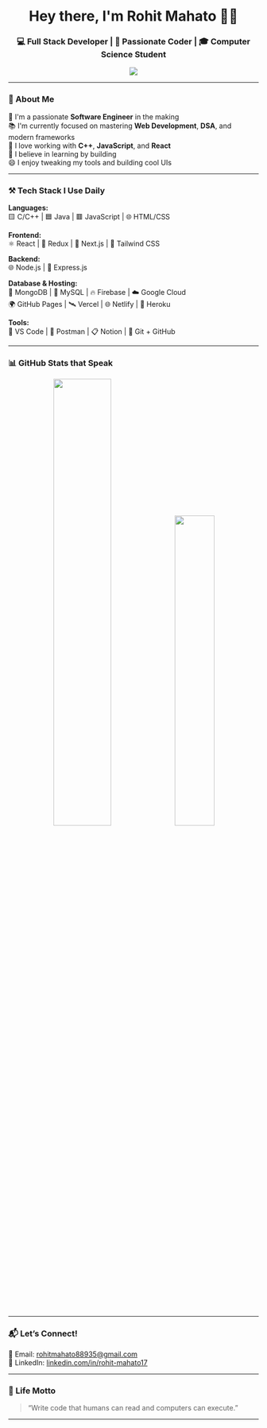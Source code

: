 <!-- 👋 Welcome Header -->
<h1 align="center">Hey there, I'm Rohit Mahato 👨‍💻</h1>
<h3 align="center">💻 Full Stack Developer | 🚀 Passionate Coder | 🎓 Computer Science Student</h3>

<p align="center">
  <img src="https://readme-typing-svg.herokuapp.com?font=Fira+Code&size=22&pause=1000&color=00FFFF&center=true&vCenter=true&width=440&lines=Software+Engineer+in+the+Making;I+love+writing+clean+code;C%2FC%2B%2B+%7C+DSA+%7C+React+%7C+Next.js;Let's+Build+Something+Awesome!+😎" />
</p>

---

### 🧠 About Me

🎯 I'm a passionate **Software Engineer** in the making  
📚 I'm currently focused on mastering **Web Development**, **DSA**, and modern frameworks  
💬 I love working with **C++**, **JavaScript**, and **React**  
🚀 I believe in learning by building  
😄 I enjoy tweaking my tools and building cool UIs  

---

### ⚒️ Tech Stack I Use Daily

**Languages:**  
🟨 C/C++ | 🟦 Java | 🟥 JavaScript | 🌐 HTML/CSS

**Frontend:**  
⚛️ React | 🔁 Redux | 🎯 Next.js | 💨 Tailwind CSS

**Backend:**  
🌐 Node.js | 🚂 Express.js

**Database & Hosting:**  
🍃 MongoDB | 🐬 MySQL | 🔥 Firebase | ☁️ Google Cloud  
🌍 GitHub Pages | 🛰️ Vercel | 🌐 Netlify | 🚀 Heroku

**Tools:**  
🧠 VS Code | 🧪 Postman | 📋 Notion | 🔧 Git + GitHub

---

### 📊 GitHub Stats that Speak

<p align="center">
  <img src="https://github-readme-stats.vercel.app/api?username=rohitmahato&show_icons=true&theme=radical" width="48%" />
  <img src="https://github-readme-stats.vercel.app/api/top-langs/?username=rohitmahato&layout=compact&theme=radical" width="40%" />
</p>

<!--<p align="center">
  <img src="https://github-readme-streak-stats.herokuapp.com/?user=rohitmahato&theme=radical" width="80%" />
</p>-->

---

### 📬 Let’s Connect!

📧 Email: [rohitmahato88935@gmail.com](mailto:rohitmahato88935@gmail.com)  
🔗 LinkedIn: [linkedin.com/in/rohit-mahato17](https://www.linkedin.com/in/rohit-mahato17/)

---

### 💬 Life Motto

> “Write code that humans can read and computers can execute.”

---


